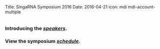 Title: SingaRNA Symposium 2016
Date: 2016-04-21
icon: mdi mdi-account-multiple

<section>
  <a href="symposium_header" class="image feature"><img src="header3.jpeg" alt="" /></a>
</section>


<div class="row">
  <div class="6u">

<section>
<a href="SG-RNA_flyerv7.pdf" class="image feature"><img src="flyerv7.png" alt="" /></a>
</section>

  </div>


### Introducing the [***speakers***](Speaker_profilesv6.pdf).

### View the symposium [***schedule***](schedulev7.pdf).

